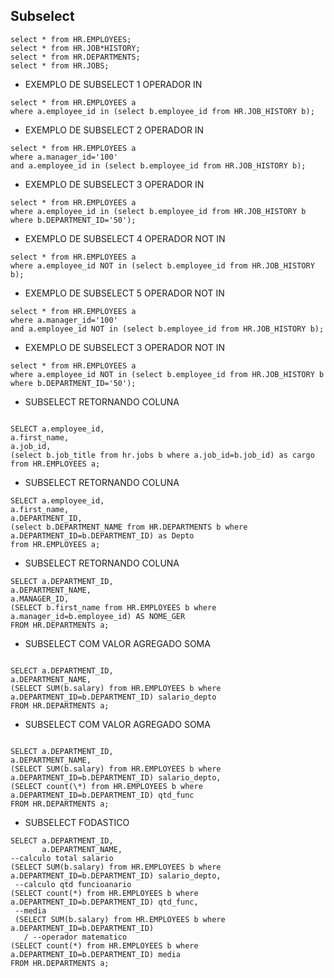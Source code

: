 ## Subselect

```
select * from HR.EMPLOYEES;
select * from HR.JOB*HISTORY;
select * from HR.DEPARTMENTS;
select * from HR.JOBS;
```

- EXEMPLO DE SUBSELECT 1 OPERADOR IN

```
select * from HR.EMPLOYEES a
where a.employee_id in (select b.employee_id from HR.JOB_HISTORY b);

```

- EXEMPLO DE SUBSELECT 2 OPERADOR IN

```
select * from HR.EMPLOYEES a
where a.manager_id='100'
and a.employee_id in (select b.employee_id from HR.JOB_HISTORY b);
```

- EXEMPLO DE SUBSELECT 3 OPERADOR IN

```
select * from HR.EMPLOYEES a
where a.employee_id in (select b.employee_id from HR.JOB_HISTORY b
where b.DEPARTMENT_ID='50');
```

- EXEMPLO DE SUBSELECT 4 OPERADOR NOT IN

```
select * from HR.EMPLOYEES a
where a.employee_id NOT in (select b.employee_id from HR.JOB_HISTORY b);
```

- EXEMPLO DE SUBSELECT 5 OPERADOR NOT IN

```
select * from HR.EMPLOYEES a
where a.manager_id='100'
and a.employee_id NOT in (select b.employee_id from HR.JOB_HISTORY b);
```

- EXEMPLO DE SUBSELECT 3 OPERADOR NOT IN

```
select * from HR.EMPLOYEES a
where a.employee_id NOT in (select b.employee_id from HR.JOB_HISTORY b
where b.DEPARTMENT_ID='50');
```

- SUBSELECT RETORNANDO COLUNA

```

SELECT a.employee_id,
a.first_name,
a.job_id,
(select b.job_title from hr.jobs b where a.job_id=b.job_id) as cargo
from HR.EMPLOYEES a;
```

- SUBSELECT RETORNANDO COLUNA

```
SELECT a.employee_id,
a.first_name,
a.DEPARTMENT_ID,
(select b.DEPARTMENT_NAME from HR.DEPARTMENTS b where a.DEPARTMENT_ID=b.DEPARTMENT_ID) as Depto
from HR.EMPLOYEES a;
```

- SUBSELECT RETORNANDO COLUNA

```
SELECT a.DEPARTMENT_ID,
a.DEPARTMENT_NAME,
a.MANAGER_ID,
(SELECT b.first_name from HR.EMPLOYEES b where a.manager_id=b.employee_id) AS NOME_GER
FROM HR.DEPARTMENTS a;
```

- SUBSELECT COM VALOR AGREGADO SOMA

```

SELECT a.DEPARTMENT_ID,
a.DEPARTMENT_NAME,
(SELECT SUM(b.salary) from HR.EMPLOYEES b where a.DEPARTMENT_ID=b.DEPARTMENT_ID) salario_depto
FROM HR.DEPARTMENTS a;
```

- SUBSELECT COM VALOR AGREGADO SOMA

```

SELECT a.DEPARTMENT_ID,
a.DEPARTMENT_NAME,
(SELECT SUM(b.salary) from HR.EMPLOYEES b where a.DEPARTMENT_ID=b.DEPARTMENT_ID) salario_depto,
(SELECT count(\*) from HR.EMPLOYEES b where a.DEPARTMENT_ID=b.DEPARTMENT_ID) qtd_func
FROM HR.DEPARTMENTS a;
```

- SUBSELECT FODASTICO

```
SELECT a.DEPARTMENT_ID,
       a.DEPARTMENT_NAME,
--calculo total salario
(SELECT SUM(b.salary) from HR.EMPLOYEES b where a.DEPARTMENT_ID=b.DEPARTMENT_ID) salario_depto,
 --calculo qtd funcioanario
(SELECT count(*) from HR.EMPLOYEES b where a.DEPARTMENT_ID=b.DEPARTMENT_ID) qtd_func,
 --media
 (SELECT SUM(b.salary) from HR.EMPLOYEES b where a.DEPARTMENT_ID=b.DEPARTMENT_ID)
   / --operador matematico
(SELECT count(*) from HR.EMPLOYEES b where a.DEPARTMENT_ID=b.DEPARTMENT_ID) media
FROM HR.DEPARTMENTS a;
```
